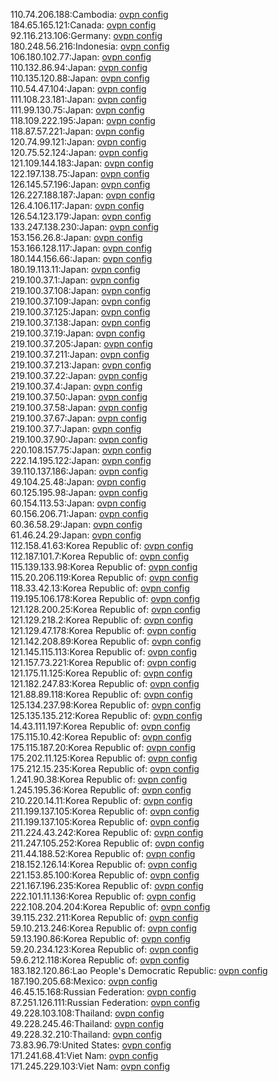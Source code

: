 110.74.206.188:Cambodia: [ovpn config](vpn/110_74_206_188.ovpn)  
184.65.165.121:Canada: [ovpn config](vpn/184_65_165_121.ovpn)  
92.116.213.106:Germany: [ovpn config](vpn/92_116_213_106.ovpn)  
180.248.56.216:Indonesia: [ovpn config](vpn/180_248_56_216.ovpn)  
106.180.102.77:Japan: [ovpn config](vpn/106_180_102_77.ovpn)  
110.132.86.94:Japan: [ovpn config](vpn/110_132_86_94.ovpn)  
110.135.120.88:Japan: [ovpn config](vpn/110_135_120_88.ovpn)  
110.54.47.104:Japan: [ovpn config](vpn/110_54_47_104.ovpn)  
111.108.23.181:Japan: [ovpn config](vpn/111_108_23_181.ovpn)  
111.99.130.75:Japan: [ovpn config](vpn/111_99_130_75.ovpn)  
118.109.222.195:Japan: [ovpn config](vpn/118_109_222_195.ovpn)  
118.87.57.221:Japan: [ovpn config](vpn/118_87_57_221.ovpn)  
120.74.99.121:Japan: [ovpn config](vpn/120_74_99_121.ovpn)  
120.75.52.124:Japan: [ovpn config](vpn/120_75_52_124.ovpn)  
121.109.144.183:Japan: [ovpn config](vpn/121_109_144_183.ovpn)  
122.197.138.75:Japan: [ovpn config](vpn/122_197_138_75.ovpn)  
126.145.57.196:Japan: [ovpn config](vpn/126_145_57_196.ovpn)  
126.227.188.187:Japan: [ovpn config](vpn/126_227_188_187.ovpn)  
126.4.106.117:Japan: [ovpn config](vpn/126_4_106_117.ovpn)  
126.54.123.179:Japan: [ovpn config](vpn/126_54_123_179.ovpn)  
133.247.138.230:Japan: [ovpn config](vpn/133_247_138_230.ovpn)  
153.156.26.8:Japan: [ovpn config](vpn/153_156_26_8.ovpn)  
153.166.128.117:Japan: [ovpn config](vpn/153_166_128_117.ovpn)  
180.144.156.66:Japan: [ovpn config](vpn/180_144_156_66.ovpn)  
180.19.113.11:Japan: [ovpn config](vpn/180_19_113_11.ovpn)  
219.100.37.1:Japan: [ovpn config](vpn/219_100_37_1.ovpn)  
219.100.37.108:Japan: [ovpn config](vpn/219_100_37_108.ovpn)  
219.100.37.109:Japan: [ovpn config](vpn/219_100_37_109.ovpn)  
219.100.37.125:Japan: [ovpn config](vpn/219_100_37_125.ovpn)  
219.100.37.138:Japan: [ovpn config](vpn/219_100_37_138.ovpn)  
219.100.37.19:Japan: [ovpn config](vpn/219_100_37_19.ovpn)  
219.100.37.205:Japan: [ovpn config](vpn/219_100_37_205.ovpn)  
219.100.37.211:Japan: [ovpn config](vpn/219_100_37_211.ovpn)  
219.100.37.213:Japan: [ovpn config](vpn/219_100_37_213.ovpn)  
219.100.37.22:Japan: [ovpn config](vpn/219_100_37_22.ovpn)  
219.100.37.4:Japan: [ovpn config](vpn/219_100_37_4.ovpn)  
219.100.37.50:Japan: [ovpn config](vpn/219_100_37_50.ovpn)  
219.100.37.58:Japan: [ovpn config](vpn/219_100_37_58.ovpn)  
219.100.37.67:Japan: [ovpn config](vpn/219_100_37_67.ovpn)  
219.100.37.7:Japan: [ovpn config](vpn/219_100_37_7.ovpn)  
219.100.37.90:Japan: [ovpn config](vpn/219_100_37_90.ovpn)  
220.108.157.75:Japan: [ovpn config](vpn/220_108_157_75.ovpn)  
222.14.195.122:Japan: [ovpn config](vpn/222_14_195_122.ovpn)  
39.110.137.186:Japan: [ovpn config](vpn/39_110_137_186.ovpn)  
49.104.25.48:Japan: [ovpn config](vpn/49_104_25_48.ovpn)  
60.125.195.98:Japan: [ovpn config](vpn/60_125_195_98.ovpn)  
60.154.113.53:Japan: [ovpn config](vpn/60_154_113_53.ovpn)  
60.156.206.71:Japan: [ovpn config](vpn/60_156_206_71.ovpn)  
60.36.58.29:Japan: [ovpn config](vpn/60_36_58_29.ovpn)  
61.46.24.29:Japan: [ovpn config](vpn/61_46_24_29.ovpn)  
112.158.41.63:Korea Republic of: [ovpn config](vpn/112_158_41_63.ovpn)  
112.187.101.7:Korea Republic of: [ovpn config](vpn/112_187_101_7.ovpn)  
115.139.133.98:Korea Republic of: [ovpn config](vpn/115_139_133_98.ovpn)  
115.20.206.119:Korea Republic of: [ovpn config](vpn/115_20_206_119.ovpn)  
118.33.42.13:Korea Republic of: [ovpn config](vpn/118_33_42_13.ovpn)  
119.195.106.178:Korea Republic of: [ovpn config](vpn/119_195_106_178.ovpn)  
121.128.200.25:Korea Republic of: [ovpn config](vpn/121_128_200_25.ovpn)  
121.129.218.2:Korea Republic of: [ovpn config](vpn/121_129_218_2.ovpn)  
121.129.47.178:Korea Republic of: [ovpn config](vpn/121_129_47_178.ovpn)  
121.142.208.89:Korea Republic of: [ovpn config](vpn/121_142_208_89.ovpn)  
121.145.115.113:Korea Republic of: [ovpn config](vpn/121_145_115_113.ovpn)  
121.157.73.221:Korea Republic of: [ovpn config](vpn/121_157_73_221.ovpn)  
121.175.11.125:Korea Republic of: [ovpn config](vpn/121_175_11_125.ovpn)  
121.182.247.83:Korea Republic of: [ovpn config](vpn/121_182_247_83.ovpn)  
121.88.89.118:Korea Republic of: [ovpn config](vpn/121_88_89_118.ovpn)  
125.134.237.98:Korea Republic of: [ovpn config](vpn/125_134_237_98.ovpn)  
125.135.135.212:Korea Republic of: [ovpn config](vpn/125_135_135_212.ovpn)  
14.43.111.197:Korea Republic of: [ovpn config](vpn/14_43_111_197.ovpn)  
175.115.10.42:Korea Republic of: [ovpn config](vpn/175_115_10_42.ovpn)  
175.115.187.20:Korea Republic of: [ovpn config](vpn/175_115_187_20.ovpn)  
175.202.11.125:Korea Republic of: [ovpn config](vpn/175_202_11_125.ovpn)  
175.212.15.235:Korea Republic of: [ovpn config](vpn/175_212_15_235.ovpn)  
1.241.90.38:Korea Republic of: [ovpn config](vpn/1_241_90_38.ovpn)  
1.245.195.36:Korea Republic of: [ovpn config](vpn/1_245_195_36.ovpn)  
210.220.14.11:Korea Republic of: [ovpn config](vpn/210_220_14_11.ovpn)  
211.199.137.105:Korea Republic of: [ovpn config](vpn/211_199_137_105.ovpn)  
211.199.137.105:Korea Republic of: [ovpn config](vpn/211_199_137_105.ovpn)  
211.224.43.242:Korea Republic of: [ovpn config](vpn/211_224_43_242.ovpn)  
211.247.105.252:Korea Republic of: [ovpn config](vpn/211_247_105_252.ovpn)  
211.44.188.52:Korea Republic of: [ovpn config](vpn/211_44_188_52.ovpn)  
218.152.126.14:Korea Republic of: [ovpn config](vpn/218_152_126_14.ovpn)  
221.153.85.100:Korea Republic of: [ovpn config](vpn/221_153_85_100.ovpn)  
221.167.196.235:Korea Republic of: [ovpn config](vpn/221_167_196_235.ovpn)  
222.101.11.136:Korea Republic of: [ovpn config](vpn/222_101_11_136.ovpn)  
222.108.204.204:Korea Republic of: [ovpn config](vpn/222_108_204_204.ovpn)  
39.115.232.211:Korea Republic of: [ovpn config](vpn/39_115_232_211.ovpn)  
59.10.213.246:Korea Republic of: [ovpn config](vpn/59_10_213_246.ovpn)  
59.13.190.86:Korea Republic of: [ovpn config](vpn/59_13_190_86.ovpn)  
59.20.234.123:Korea Republic of: [ovpn config](vpn/59_20_234_123.ovpn)  
59.6.212.118:Korea Republic of: [ovpn config](vpn/59_6_212_118.ovpn)  
183.182.120.86:Lao People's Democratic Republic: [ovpn config](vpn/183_182_120_86.ovpn)  
187.190.205.68:Mexico: [ovpn config](vpn/187_190_205_68.ovpn)  
46.45.15.168:Russian Federation: [ovpn config](vpn/46_45_15_168.ovpn)  
87.251.126.111:Russian Federation: [ovpn config](vpn/87_251_126_111.ovpn)  
49.228.103.108:Thailand: [ovpn config](vpn/49_228_103_108.ovpn)  
49.228.245.46:Thailand: [ovpn config](vpn/49_228_245_46.ovpn)  
49.228.32.210:Thailand: [ovpn config](vpn/49_228_32_210.ovpn)  
73.83.96.79:United States: [ovpn config](vpn/73_83_96_79.ovpn)  
171.241.68.41:Viet Nam: [ovpn config](vpn/171_241_68_41.ovpn)  
171.245.229.103:Viet Nam: [ovpn config](vpn/171_245_229_103.ovpn)  
